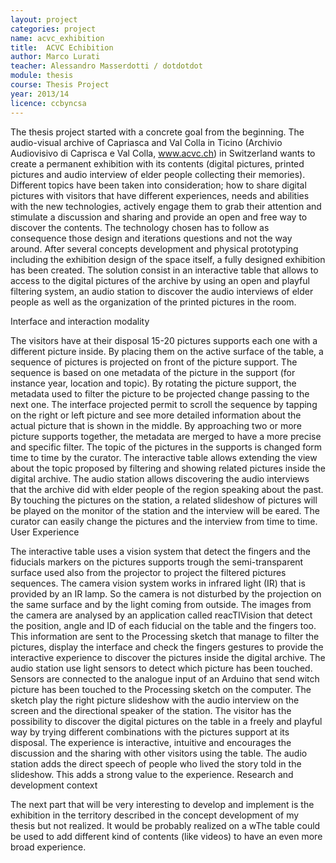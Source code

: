 ```yaml
---
layout: project
categories: project
name: acvc_exhibition
title:  ACVC Echibition
author: Marco Lurati
teacher: Alessandro Masserdotti / dotdotdot
module: thesis
course: Thesis Project
year: 2013/14
licence: ccbyncsa
---
```

The thesis project started with a concrete goal from the beginning. The audio-visual archive of Capriasca and Val Colla in Ticino (Archivio Audiovisivo di Caprisca e Val Colla, www.acvc.ch) in Switzerland wants to create a permanent exhibition with its contents (digital pictures, printed pictures and audio interview of elder people collecting their memories).
Different topics have been taken into consideration; how to share digital pictures with visitors that have different experiences, needs and abilities with the new technologies, actively engage them to grab their attention and stimulate a discussion and sharing and provide an open and free way to discover the contents. The technology chosen has to follow as consequence those design and iterations questions and not the way around.
After several concepts development and physical prototyping including the exhibition design of the space itself, a fully designed exhibition has been created. The solution consist in an interactive table that allows to access to the digital pictures of the archive by using an open and playful filtering system, an audio station to discover the audio interviews of elder people as well as the organization of the printed pictures in the room.

Interface and interaction modality

The visitors have at their disposal 15-20 pictures supports each one with a different picture inside. By placing them on the active surface of the table, a sequence of pictures is projected on front of the picture support. The sequence is based on one metadata of the picture in the support (for instance year, location and topic). By rotating the picture support, the metadata used to filter the picture to be projected change passing to the next one. The interface projected permit to scroll the sequence by tapping on the right or left picture and see more detailed information about the actual picture that is shown in the middle. By approaching two or more picture supports together, the metadata are merged to have a more precise and specific filter. The topic of the pictures in the supports is changed form time to time by the curator. The interactive table allows extending the view about the topic proposed by filtering and showing related pictures inside the digital archive.
The audio station allows discovering the audio interviews that the archive did with elder people of the region speaking about the past. By touching the pictures on the station, a related slideshow of pictures will be played on the monitor of the station and the interview will be eared. The curator can easily change the pictures and the interview from time to time.
User Experience

The interactive table uses a vision system that detect the fingers and the fiducials markers on the pictures supports trough the semi-transparent surface used also from the projector to project the filtered pictures sequences. The camera vision system works in infrared light (IR) that is provided by an IR lamp. So the camera is not disturbed by the projection on the same surface and by the light coming from outside. The images from the camera are analysed by an application called reacTIVision that detect the position, angle and ID of each fiducial on the table and the fingers too. This information are sent to the Processing sketch that manage to filter the pictures, display the interface and check the fingers gestures to provide the interactive experience to discover the pictures inside the digital archive.
The audio station use light sensors to detect which picture has been touched. Sensors are connected to the analogue input of an Arduino that send witch picture has been touched to the Processing sketch on the computer. The sketch play the right picture slideshow with the audio interview on the screen and the directional speaker of the station. The visitor has the possibility to discover the digital pictures on the table in a freely and playful way by trying different combinations with the pictures support at its disposal. The experience is interactive, intuitive and encourages the discussion and the sharing with other visitors using the table. The audio station adds the direct speech of people who lived the story told in the slideshow. This adds a strong value to the experience.
Research and development context

The next part that will be very interesting to develop and implement is the exhibition in the territory described in the concept development of my thesis but not realized. It would be probably realized on a wThe table could be used to add different kind of contents (like videos) to have an even more broad experience.